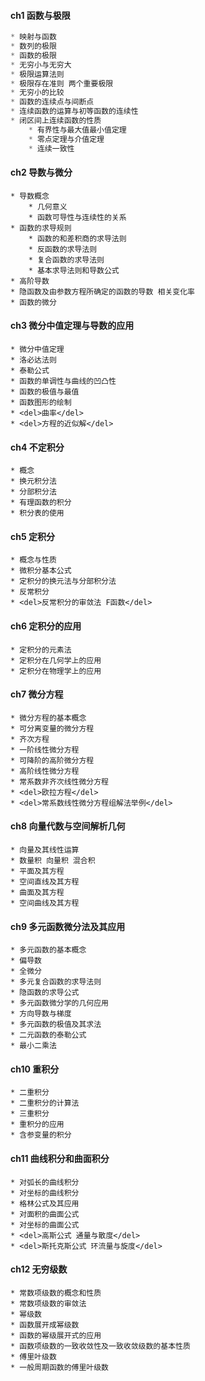 #### **ch1 函数与极限**


```js
* 映射与函数
* 数列的极限
* 函数的极限
* 无穷小与无穷大
* 极限运算法则
* 极限存在准则 两个重要极限
* 无穷小的比较
* 函数的连续点与间断点
* 连续函数的运算与初等函数的连续性
* 闭区间上连续函数的性质
	* 有界性与最大值最小值定理
    * 零点定理与介值定理
    * 连续一致性
```



#### **ch2 导数与微分**


```
* 导数概念
	* 几何意义
    * 函数可导性与连续性的关系
* 函数的求导规则
	* 函数的和差积商的求导法则
    * 反函数的求导法则
    * 复合函数的求导法则
    * 基本求导法则和导数公式
* 高阶导数
* 隐函数及由参数方程所确定的函数的导数 相关变化率
* 函数的微分
```



#### **ch3 微分中值定理与导数的应用**


```
* 微分中值定理
* 洛必达法则
* 泰勒公式
* 函数的单调性与曲线的凹凸性
* 函数的极值与最值
* 函数图形的绘制
* <del>曲率</del>
* <del>方程的近似解</del>
```



#### **ch4 不定积分**


```
* 概念
* 换元积分法
* 分部积分法
* 有理函数的积分
* 积分表的使用
```



#### **ch5 定积分**


```
* 概念与性质
* 微积分基本公式
* 定积分的换元法与分部积分法
* 反常积分
* <del>反常积分的审敛法 F函数</del>
```



#### **ch6 定积分的应用**


```
* 定积分的元素法
* 定积分在几何学上的应用
* 定积分在物理学上的应用
```



#### **ch7 微分方程**


```
* 微分方程的基本概念
* 可分离变量的微分方程
* 齐次方程
* 一阶线性微分方程
* 可降阶的高阶微分方程
* 高阶线性微分方程
* 常系数非齐次线性微分方程
* <del>欧拉方程</del>
* <del>常系数线性微分方程组解法举例</del>
```



#### **ch8 向量代数与空间解析几何**


```
* 向量及其线性运算
* 数量积 向量积 混合积
* 平面及其方程
* 空间直线及其方程
* 曲面及其方程
* 空间曲线及其方程
```



#### **ch9 多元函数微分法及其应用**


```
* 多元函数的基本概念
* 偏导数
* 全微分
* 多元复合函数的求导法则
* 隐函数的求导公式
* 多元函数微分学的几何应用
* 方向导数与梯度
* 多元函数的极值及其求法
* 二元函数的泰勒公式
* 最小二乘法
```



#### **ch10 重积分**


```
* 二重积分
* 二重积分的计算法
* 三重积分
* 重积分的应用
* 含参变量的积分
```



#### **ch11 曲线积分和曲面积分**


```
* 对弧长的曲线积分
* 对坐标的曲线积分
* 格林公式及其应用
* 对面积的曲面公式
* 对坐标的曲面公式
* <del>高斯公式 通量与散度</del>
* <del>斯托克斯公式 环流量与旋度</del>
```



#### **ch12 无穷级数**


```
* 常数项级数的概念和性质
* 常数项级数的审敛法
* 幂级数
* 函数展开成幂级数
* 函数的幂级展开式的应用
* 函数项级数的一致收敛性及一致收敛级数的基本性质
* 傅里叶级数
* 一般周期函数的傅里叶级数
```




